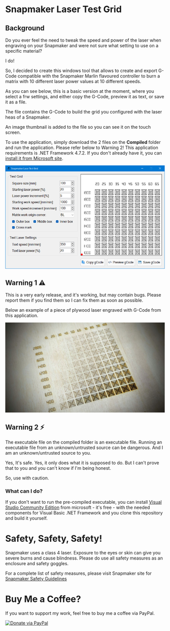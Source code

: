 
# Snapmaker Laser Test Grid

## Background

Do you ever feel the need to tweak the speed and power of the laser when engraving on your Snapmaker and were not sure what setting to use on a specific material?

I do!

So, I decided to create this windows tool that allows to create and export G-Code compatible with the Snapmaker Marlin flavoured controller to burn a matrix with 10 different laser power values at 10 different speeds.

As you can see below, this is a basic version at the moment, where you select a frw settings, and either copy the G-Code, preview it as text, or save it as a file.

The file contains the G-Code to build the grid you configured with the laser heas of a Snapmaker.

An image thumbnail is added to the file so you can see it on the touch screen.

To use the application, simply download the 2 files on the **Compiled** folder and run the application. Please refer below to Warning 2! This application requirements is .NET Framework 4.7.2. If you don't already have it, you can [install it from Microsoft site](https://dotnet.microsoft.com/en-us/download/dotnet-framework/net472).

![](/Misc/Images/01.%20Screenshot.png)

## Warning 1 :warning:

This is a very early release, and it's working, but may contain bugs. Please report them if you find them so I can fix them as soon as possible.

Below an example of a piece of plywood laser engraved with G-Code from this application.

![](/Misc/Images/02.%20Sample%20burn.jpg)

## Warning 2 :zap:

The executable file on the compiled folder is an executable file. Running an executable file from an unknown/untrusted source can be dangerous. And I am an unknown/untrusted source to you.

Yes, It's safe. Yes, it only does what it is supposed to do. But I can't prove that to you and you can't know if I'm being honest.

So, use with caution.

### What can I do?

If you don't want to run the pre-compiled executable, you can install [Visual Studio Community Edition](https://visualstudio.microsoft.com/vs/community/) from microsoft - it's free - with the needed components for Visual Basic .NET Framework and you clone this repository and build it yourself.

# Safety, Safety, Safety!

Snapmaker uses a class 4 laser. Exposure to the eyes or skin can give you severe burns and cause blindness. Please do use all safety measures as an enclosure and safety goggles. 

For a complete list of safety measures, please visit Snapmaker site for [Snapmaker Safety Guidelines](https://support.snapmaker.com/hc/en-us/articles/4417388670871-1-Safety-Guidelines)

# Buy Me a Coffee?

If you want to support my work, feel free to buy me a coffee via PayPal.

[![Donate via PayPal](https://www.paypalobjects.com/en_US/i/btn/btn_donate_LG.gif)](https://www.paypal.com/donate/?business=A89J2W3D4GAAS&no_recurring=1&currency_code=EUR)
